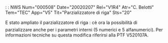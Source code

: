  :  : NWS Num="000508" Date="20020207" Rel="V1R4" Atr="C. Belotti" Tem="TEC" App="V5" Tit="Parzializzatore di riga" Sts="20"

E stato ampliato il parzializzatore di riga :  cè ora la possibilità di parzializzare anche per i parametri interni (5 numerici e 5 alfanumerici).
Per informazioni tecniche su questa modifica riferirsi alla PTF  V520107A.


